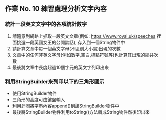## 作業 No. 10 練習處理分析文字內容
 
### 統計一段英文文字中的各項統計數字
   1. 請隨意到網路上抓取一段英文文章(例如: https://www.royal.uk/speeches 裡面挑選一段英國女王的公開談話), 存入到一個String物件中
   2. 請計算文章中每一個英文字母(不區別大小寫)出現的次數
   3. 文章中的任何非英文字母(例如數字,空白,標點符號等)也計算其出現的總共次數
   4. 最後將文章中長度超過10個字元的英文字列印出來
### 利用StringBuilder來列印以下的三角形圖示

   - 使用StringBuilder物件
   - 三角形的高度可由鍵盤輸入
   - 利用迴圈將字串內容append()到該StringBuilder物件中
   - 最後將StringBuilder物件利用toString()方法轉成String物件然後印出來
